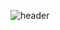 
![header](https://capsule-render.vercel.app/api?type=waving&color=auto&height=250&section=header&text=dohye%&fontAlign=80)


